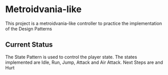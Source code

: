 # Metroidvania-like
This project is a metroidvania-like controller to practice the implementation of the Design Patterns

## Current Status
The State Pattern is used to control the player state. The states implemented are Idle, Run, Jump, Attack and Air Attack. Next Steps are and Hurt